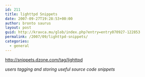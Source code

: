 ```yaml
---
id: 211
title: lighttpd Snippets
date: 2007-09-27T19:28:53+00:00
author: bronto saurus
layout: post
guid: http://kravca.mu/glob/index.php?entry=entry070927-122853
permalink: /2007/09/lighttpd-snippets/
categories:
  - general
---
```

<a href="http://snippets.dzone.com/tag/lighttpd" target="_blank" >http://snippets.dzone.com/tag/lighttpd</a>

_users tagging and storing useful source code snippets_